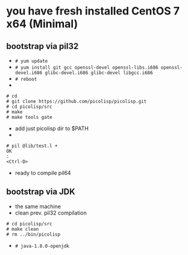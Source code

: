# you have fresh installed CentOS 7 x64 (Minimal)

## bootstrap via pil32
* ```# yum update```
* ```# yum install git gcc openssl-devel openssl-libs.i686 openssl-devel.i686 glibc-devel.i686 glibc-devel libgcc.i686```
* ```# reboot```
* 
```
# cd
# git clone https://github.com/picolisp/picolisp.git
# cd picolisp/src
# make
# make tools gate
```
* add just picolisp dir to $PATH
* 
```
# pil @lib/test.l +
OK
:
<Ctrl-D>
```
* ready to compile pil64

## bootstrap via JDK
* the same machine
* clean prev. pil32 compilation
```
# cd picolisp/src
# make clean
# rm ../bin/picolisp
```
* ```# java-1.8.0-openjdk```


